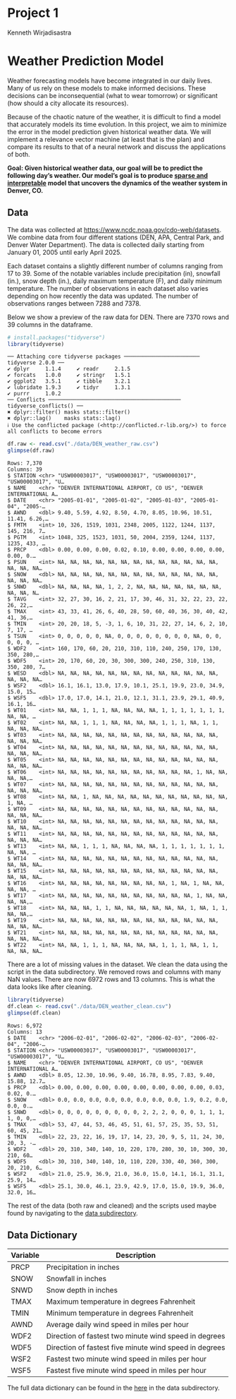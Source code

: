 # Project 1
Kenneth Wirjadisastra

# Weather Prediction Model

Weather forecasting models have become integrated in our daily lives.
Many of us rely on these models to make informed decisions. These
decisions can be inconsequential (what to wear tomorrow) or significant
(how should a city allocate its resources).

Because of the chaotic nature of the weather, it is difficult to find a
model that accurately models its time evolution. In this project, we aim
to minimize the error in the model prediction given historical weather
data. We will implement a relevance vector machine (at least that is the
plan) and compare its results to that of a neural network and discuss
the applications of both.

**Goal: Given historical weather data, our goal will be to predict the
following day’s weather. Our model’s goal is to produce <u>sparse and
interpretable</u> model that uncovers the dynamics of the weather system
in Denver, CO.**

## Data

The data was collected at <https://www.ncdc.noaa.gov/cdo-web/datasets>.
We combine data from four different stations (DEN, APA, Central Park,
and Denver Water Department). The data is collected daily starting from
January 01, 2005 until early April 2025.

Each dataset contains a slightly different number of columns ranging
from 17 to 39. Some of the notable variables include precipitation (in),
snowfall (in.), snow depth (in.), daily maximum temperature (F), and
daily minimum temperature. The number of observations in each dataset
also varies depending on how recently the data was updated. The number
of observations ranges between 7288 and 7378.

Below we show a preview of the raw data for DEN. There are 7370 rows and
39 columns in the dataframe.

``` r
# install.packages("tidyverse")
library(tidyverse)
```

    ── Attaching core tidyverse packages ──────────────────────── tidyverse 2.0.0 ──
    ✔ dplyr     1.1.4     ✔ readr     2.1.5
    ✔ forcats   1.0.0     ✔ stringr   1.5.1
    ✔ ggplot2   3.5.1     ✔ tibble    3.2.1
    ✔ lubridate 1.9.3     ✔ tidyr     1.3.1
    ✔ purrr     1.0.2     
    ── Conflicts ────────────────────────────────────────── tidyverse_conflicts() ──
    ✖ dplyr::filter() masks stats::filter()
    ✖ dplyr::lag()    masks stats::lag()
    ℹ Use the conflicted package (<http://conflicted.r-lib.org/>) to force all conflicts to become errors

``` r
df.raw <- read.csv("./data/DEN_weather_raw.csv")
glimpse(df.raw)
```

    Rows: 7,370
    Columns: 39
    $ STATION <chr> "USW00003017", "USW00003017", "USW00003017", "USW00003017", "U…
    $ NAME    <chr> "DENVER INTERNATIONAL AIRPORT, CO US", "DENVER INTERNATIONAL A…
    $ DATE    <chr> "2005-01-01", "2005-01-02", "2005-01-03", "2005-01-04", "2005-…
    $ AWND    <dbl> 9.40, 5.59, 4.92, 8.50, 4.70, 8.05, 10.96, 10.51, 11.41, 6.26,…
    $ FMTM    <int> 10, 326, 1519, 1031, 2348, 2005, 1122, 1244, 1137, 145, 216, 7…
    $ PGTM    <int> 1048, 325, 1523, 1031, 50, 2004, 2359, 1244, 1137, 1235, 433, …
    $ PRCP    <dbl> 0.00, 0.00, 0.00, 0.02, 0.10, 0.00, 0.00, 0.00, 0.00, 0.00, 0.…
    $ PSUN    <int> NA, NA, NA, NA, NA, NA, NA, NA, NA, NA, NA, NA, NA, NA, NA, NA…
    $ SNOW    <dbl> NA, NA, NA, NA, NA, NA, NA, NA, NA, NA, NA, NA, NA, NA, NA, NA…
    $ SNWD    <dbl> NA, NA, NA, NA, 1, 2, 2, NA, NA, NA, NA, NA, NA, NA, NA, NA, N…
    $ TAVG    <int> 32, 27, 30, 16, 2, 21, 17, 30, 46, 31, 32, 22, 23, 22, 26, 22,…
    $ TMAX    <int> 43, 33, 41, 26, 6, 40, 28, 50, 60, 40, 36, 30, 40, 42, 41, 36,…
    $ TMIN    <int> 20, 20, 18, 5, -3, 1, 6, 10, 31, 22, 27, 14, 6, 2, 10, 7, 17, …
    $ TSUN    <int> 0, 0, 0, 0, 0, NA, 0, 0, 0, 0, 0, 0, 0, 0, NA, 0, 0, 0, 0, 0, …
    $ WDF2    <int> 160, 170, 60, 20, 210, 310, 110, 240, 250, 170, 130, 350, 280,…
    $ WDF5    <int> 20, 170, 60, 20, 30, 300, 300, 240, 250, 310, 130, 350, 280, 7…
    $ WESD    <dbl> NA, NA, NA, NA, NA, NA, NA, NA, NA, NA, NA, NA, NA, NA, NA, NA…
    $ WSF2    <dbl> 16.1, 16.1, 13.0, 17.9, 10.1, 25.1, 19.9, 23.0, 34.9, 15.0, 15…
    $ WSF5    <dbl> 17.0, 17.0, 14.1, 21.0, 12.1, 31.1, 23.9, 29.1, 40.9, 16.1, 16…
    $ WT01    <int> NA, NA, 1, 1, 1, NA, NA, NA, NA, 1, 1, 1, 1, 1, 1, 1, NA, NA, …
    $ WT02    <int> NA, NA, 1, 1, 1, NA, NA, NA, NA, 1, 1, 1, NA, 1, 1, NA, NA, NA…
    $ WT03    <int> NA, NA, NA, NA, NA, NA, NA, NA, NA, NA, NA, NA, NA, NA, NA, NA…
    $ WT04    <int> NA, NA, NA, NA, NA, NA, NA, NA, NA, NA, NA, NA, NA, NA, NA, NA…
    $ WT05    <int> NA, NA, NA, NA, NA, NA, NA, NA, NA, NA, NA, NA, NA, NA, NA, NA…
    $ WT06    <int> NA, NA, NA, NA, NA, NA, NA, NA, NA, NA, NA, 1, NA, NA, NA, NA,…
    $ WT07    <int> NA, NA, NA, NA, NA, NA, NA, NA, NA, NA, NA, NA, NA, NA, NA, NA…
    $ WT08    <int> NA, NA, 1, NA, NA, NA, NA, NA, NA, NA, NA, NA, NA, NA, 1, NA, …
    $ WT09    <int> NA, NA, NA, NA, NA, NA, NA, NA, NA, NA, NA, NA, NA, NA, NA, NA…
    $ WT10    <int> NA, NA, NA, NA, NA, NA, NA, NA, NA, NA, NA, NA, NA, NA, NA, NA…
    $ WT11    <int> NA, NA, NA, NA, NA, NA, NA, NA, NA, NA, NA, NA, NA, NA, NA, NA…
    $ WT13    <int> NA, NA, 1, 1, 1, NA, NA, NA, NA, 1, 1, 1, 1, 1, 1, 1, NA, NA, …
    $ WT14    <int> NA, NA, NA, NA, NA, NA, NA, NA, NA, NA, NA, NA, NA, NA, NA, NA…
    $ WT15    <int> NA, NA, NA, NA, NA, NA, NA, NA, NA, NA, NA, NA, NA, NA, NA, NA…
    $ WT16    <int> NA, NA, NA, NA, NA, NA, NA, NA, NA, 1, NA, 1, NA, NA, NA, NA, …
    $ WT17    <int> NA, NA, NA, NA, NA, NA, NA, NA, NA, NA, NA, 1, NA, NA, NA, NA,…
    $ WT18    <int> NA, NA, NA, 1, 1, NA, NA, NA, NA, NA, NA, 1, NA, 1, 1, NA, NA,…
    $ WT19    <int> NA, NA, NA, NA, NA, NA, NA, NA, NA, NA, NA, NA, NA, NA, NA, NA…
    $ WT21    <int> NA, NA, NA, NA, NA, NA, NA, NA, NA, NA, NA, NA, NA, NA, NA, NA…
    $ WT22    <int> NA, NA, 1, 1, 1, NA, NA, NA, NA, 1, 1, 1, NA, 1, 1, NA, NA, NA…

There are a lot of missing values in the dataset. We clean the data
using the script in the data subdirectory. We removed rows and columns
with many NaN values. There are now 6972 rows and 13 columns. This is
what the data looks like after cleaning.

``` r
library(tidyverse)
df.clean <- read.csv("./data/DEN_weather_clean.csv")
glimpse(df.clean)
```

    Rows: 6,972
    Columns: 13
    $ DATE    <chr> "2006-02-01", "2006-02-02", "2006-02-03", "2006-02-04", "2006-…
    $ STATION <chr> "USW00003017", "USW00003017", "USW00003017", "USW00003017", "U…
    $ NAME    <chr> "DENVER INTERNATIONAL AIRPORT, CO US", "DENVER INTERNATIONAL A…
    $ AWND    <dbl> 8.05, 12.30, 10.96, 9.40, 16.78, 8.95, 7.83, 9.40, 15.88, 12.7…
    $ PRCP    <dbl> 0.00, 0.00, 0.00, 0.00, 0.00, 0.00, 0.00, 0.00, 0.03, 0.02, 0.…
    $ SNOW    <dbl> 0.0, 0.0, 0.0, 0.0, 0.0, 0.0, 0.0, 0.0, 1.9, 0.2, 0.0, 0.0, 0.…
    $ SNWD    <dbl> 0, 0, 0, 0, 0, 0, 0, 0, 0, 2, 2, 2, 0, 0, 0, 1, 1, 1, 1, 0, 0,…
    $ TMAX    <dbl> 53, 47, 44, 53, 46, 45, 51, 61, 57, 25, 35, 53, 51, 60, 45, 21…
    $ TMIN    <dbl> 22, 23, 22, 16, 19, 17, 14, 23, 20, 9, 5, 11, 24, 30, 20, 3, -…
    $ WDF2    <dbl> 20, 310, 340, 140, 10, 220, 170, 280, 30, 10, 300, 30, 210, 60…
    $ WDF5    <dbl> 30, 310, 340, 140, 10, 110, 220, 330, 40, 360, 300, 20, 210, 6…
    $ WSF2    <dbl> 21.0, 25.9, 36.9, 21.0, 36.0, 15.0, 14.1, 16.1, 31.1, 25.9, 14…
    $ WSF5    <dbl> 25.1, 30.0, 46.1, 23.9, 42.9, 17.0, 15.0, 19.9, 36.0, 32.0, 16…

The rest of the data (both raw and cleaned) and the scripts used maybe
found by navigating to the [data subdirectory](./data).

## Data Dictionary

<table>
<thead>
<tr class="header">
<th>Variable</th>
<th>Description</th>
</tr>
</thead>
<tbody>
<tr class="odd">
<td>PRCP</td>
<td>Precipitation in inches</td>
</tr>
<tr class="even">
<td>SNOW</td>
<td>Snowfall in inches</td>
</tr>
<tr class="odd">
<td>SNWD</td>
<td>Snow depth in inches</td>
</tr>
<tr class="even">
<td>TMAX</td>
<td>Maximum temperature in degrees Fahrenheit</td>
</tr>
<tr class="odd">
<td>TMIN</td>
<td>Minimum temperature in degrees Fahrenheit</td>
</tr>
<tr class="even">
<td>AWND</td>
<td>Average daily wind speed in miles per hour</td>
</tr>
<tr class="odd">
<td>WDF2</td>
<td>Direction of fastest two minute wind speed in degrees</td>
</tr>
<tr class="even">
<td>WDF5</td>
<td>Direction of fastest five minute wind speed in degrees</td>
</tr>
<tr class="odd">
<td>WSF2</td>
<td>Fastest two minute wind speed in miles per hour</td>
</tr>
<tr class="even">
<td>WSF5</td>
<td>Fastest five minute wind speed in miles per hour</td>
</tr>
</tbody>
</table>

The full data dictionary can be found in the
[here](data/GSOM_documentation.pdf) in the data subdirectory.
